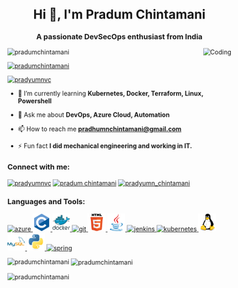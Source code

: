 
<h1 align="center">Hi 👋, I'm Pradum Chintamani</h1>
<h3 align="center">A passionate DevSecOps enthusiast from India</h3>
<img align="right" alt="Coding" widht="400" src="https://iconscout.com/lottie-animation/professional-male-devops-8872610">

<p align="left"> <img src="https://komarev.com/ghpvc/?username=pradumchintamani&label=Profile%20views&color=0e75b6&style=flat" alt="pradumchintamani" /> </p>

<p align="left"> <a href="https://github.com/ryo-ma/github-profile-trophy"><img src="https://github-profile-trophy.vercel.app/?username=pradumchintamani" alt="pradumchintamani" /></a> </p>

<p align="left"> <a href="https://twitter.com/pradyumnvc" target="blank"><img src="https://img.shields.io/twitter/follow/pradyumnvc?logo=twitter&style=for-the-badge" alt="pradyumnvc" /></a> </p>

- 🌱 I’m currently learning **Kubernetes, Docker, Terraform, Linux, Powershell**

- 💬 Ask me about **DevOps, Azure Cloud, Automation**

- 📫 How to reach me **pradhumnchintamani@gmail.com**

- ⚡ Fun fact **I did mechanical engineering and working in IT.**

<h3 align="left">Connect with me:</h3>
<p align="left">
<a href="https://twitter.com/pradyumnvc" target="blank"><img align="center" src="https://raw.githubusercontent.com/rahuldkjain/github-profile-readme-generator/master/src/images/icons/Social/twitter.svg" alt="pradyumnvc" height="30" width="40" /></a>
<a href="https://linkedin.com/in/pradum chintamani" target="blank"><img align="center" src="https://raw.githubusercontent.com/rahuldkjain/github-profile-readme-generator/master/src/images/icons/Social/linked-in-alt.svg" alt="pradum chintamani" height="30" width="40" /></a>
<a href="https://instagram.com/pradyumn_chintamani" target="blank"><img align="center" src="https://raw.githubusercontent.com/rahuldkjain/github-profile-readme-generator/master/src/images/icons/Social/instagram.svg" alt="pradyumn_chintamani" height="30" width="40" /></a>
</p>

<h3 align="left">Languages and Tools:</h3>
<p align="left"> <a href="https://azure.microsoft.com/en-in/" target="_blank" rel="noreferrer"> <img src="https://www.vectorlogo.zone/logos/microsoft_azure/microsoft_azure-icon.svg" alt="azure" width="40" height="40"/> </a> <a href="https://www.cprogramming.com/" target="_blank" rel="noreferrer"> <img src="https://raw.githubusercontent.com/devicons/devicon/master/icons/c/c-original.svg" alt="c" width="40" height="40"/> </a> <a href="https://www.docker.com/" target="_blank" rel="noreferrer"> <img src="https://raw.githubusercontent.com/devicons/devicon/master/icons/docker/docker-original-wordmark.svg" alt="docker" width="40" height="40"/> </a> <a href="https://git-scm.com/" target="_blank" rel="noreferrer"> <img src="https://www.vectorlogo.zone/logos/git-scm/git-scm-icon.svg" alt="git" width="40" height="40"/> </a> <a href="https://www.w3.org/html/" target="_blank" rel="noreferrer"> <img src="https://raw.githubusercontent.com/devicons/devicon/master/icons/html5/html5-original-wordmark.svg" alt="html5" width="40" height="40"/> </a> <a href="https://www.java.com" target="_blank" rel="noreferrer"> <img src="https://raw.githubusercontent.com/devicons/devicon/master/icons/java/java-original.svg" alt="java" width="40" height="40"/> </a> <a href="https://www.jenkins.io" target="_blank" rel="noreferrer"> <img src="https://www.vectorlogo.zone/logos/jenkins/jenkins-icon.svg" alt="jenkins" width="40" height="40"/> </a> <a href="https://kubernetes.io" target="_blank" rel="noreferrer"> <img src="https://www.vectorlogo.zone/logos/kubernetes/kubernetes-icon.svg" alt="kubernetes" width="40" height="40"/> </a> <a href="https://www.linux.org/" target="_blank" rel="noreferrer"> <img src="https://raw.githubusercontent.com/devicons/devicon/master/icons/linux/linux-original.svg" alt="linux" width="40" height="40"/> </a> <a href="https://www.mysql.com/" target="_blank" rel="noreferrer"> <img src="https://raw.githubusercontent.com/devicons/devicon/master/icons/mysql/mysql-original-wordmark.svg" alt="mysql" width="40" height="40"/> </a> <a href="https://www.python.org" target="_blank" rel="noreferrer"> <img src="https://raw.githubusercontent.com/devicons/devicon/master/icons/python/python-original.svg" alt="python" width="40" height="40"/> </a> <a href="https://spring.io/" target="_blank" rel="noreferrer"> <img src="https://www.vectorlogo.zone/logos/springio/springio-icon.svg" alt="spring" width="40" height="40"/> </a> </p>

<p><img align="left" src="https://github-readme-stats.vercel.app/api/top-langs?username=pradumchintamani&show_icons=true&locale=en&layout=compact" alt="pradumchintamani" /></p>

<p>&nbsp;<img align="center" src="https://github-readme-stats.vercel.app/api?username=pradumchintamani&show_icons=true&locale=en" alt="pradumchintamani" /></p>

<p><img align="center" src="https://github-readme-streak-stats.herokuapp.com/?user=pradumchintamani&" alt="pradumchintamani" /></p>
